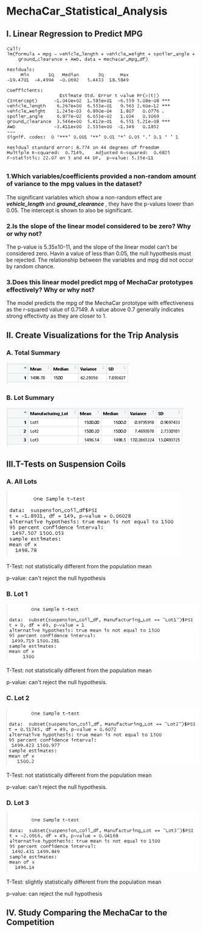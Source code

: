 # MechaCar_Statistical_Analysis

## I. Linear Regression to Predict MPG

![](images/DEL1.PNG)

### 1.Which variables/coefficients provided a non-random amount of variance to the mpg values in the dataset?

The significant variables which show a non-random effect are ***vehicle_length*** and ***ground_clearance*** , they have the p-values lower than 0.05. The intercept is shown to also be significant.

### 2.Is the slope of the linear model considered to be zero? Why or why not?

The p-value is 5.35x10-11, and the slope of the linear model can't be considered zero. Havin a value of less than 0.05, the null hypothesis must be rejected. The relationship between the variables and mpg did not occur by random chance.

### 3.Does this linear model predict mpg of MechaCar prototypes effectively? Why or why not?

The model predicts the mpg of the MechaCar prototype with effectiveness as the r-squared value of 0.7149. A value above 0.7  generally indicates strong effectivity as they are closer to 1.



## II. Create Visualizations for the Trip Analysis

### A. Total Summary

![](images/DEL2.1.PNG)

### B. Lot Summary

![](images/DEL2.2.PNG)

## III.T-Tests on Suspension Coils

### A. All Lots

![](images/DEL3.1.PNG)

T-Test: not statistically different from the population mean

p-value: can't reject the null hypothesis

### B. Lot 1

![](images/DEL3.2.PNG)

T-Test: not statistically different from the population mean

p-value: can't reject the null hypothesis.

### C. Lot 2

![](images/DEL3.3.PNG)

T-Test: not statistically different from the population mean

p-value: can't reject the null hypothesis.

### D. Lot 3

![](images/DEL3.4.PNG)

T-Test:  slightly statistically different from the population mean

p-value: can reject the null hypothesis

## IV. Study Comparing the MechaCar to the Competition
